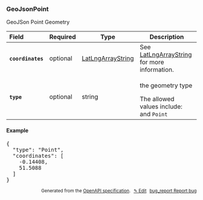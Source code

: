 <!--- This is a generated file, do not edit! -->
<!--- [START woosmap_http_schema_geojsonpoint] -->
<h3 class="schema-object" id="GeoJsonPoint">GeoJsonPoint</h3>

GeoJSon Point Geometry

| Field                                                                                                       | Required | Type                                                        | Description                                                                                                                                   |
| :---------------------------------------------------------------------------------------------------------- | -------- | ----------------------------------------------------------- | --------------------------------------------------------------------------------------------------------------------------------------------- |
| <h4 id="GeoJsonPoint-coordinates" class="add-link schema-object-property-key"><code>coordinates</code></h4> | optional | [LatLngArrayString](#LatLngArrayString "LatLngArrayString") | See [LatLngArrayString](#LatLngArrayString "LatLngArrayString") for more information.                                                         |
| <h4 id="GeoJsonPoint-type" class="add-link schema-object-property-key"><code>type</code></h4>               | optional | string                                                      | <div class="nonref-property-description"><p>the geometry type</p><div class="notranslate">The allowed values include: and `Point`</div></div> |

<h4 class="schema-object-example" id="GeoJsonPoint-example">Example</h4>

<pre class="notranslate lang-json prettyprint">{
  "type": "Point",
  "coordinates": [
    -0.14408,
    51.5088
  ]
}</pre>

<p style="text-align: right; font-size: smaller;">Generated from the <a data-label="openapi-github" href="https://github.com/woosmap/openapi-specification" title="Woosmap OpenAPI Specification" class="external">OpenAPI specification</a>.
<a data-label="openapi-github-woosmap-http-schema-geojsonpoint" data-action="edit" style="margin-left: 5px;" href="https://github.com/woosmap/openapi-specification/blob/main/specification/schemas/GeoJsonPoint.yml" title="Edit on GitHub">✎ Edit</a>
<a data-label="openapi-github-woosmap-http-schema-geojsonpoint" data-action="bug" style="margin-left: 5px;" href="https://github.com/woosmap/openapi-specification/issues/new?assignees=&labels=type%3A+bug%2C+triage+me&template=bug_report.md&title=[schemas] Bug - GeoJsonPoint" title="File bug for schemas on GitHub"><span class="material-icons">bug_report</span> Report bug</a>
</p>

<!--- [END woosmap_http_schema_geojsonpoint] -->
